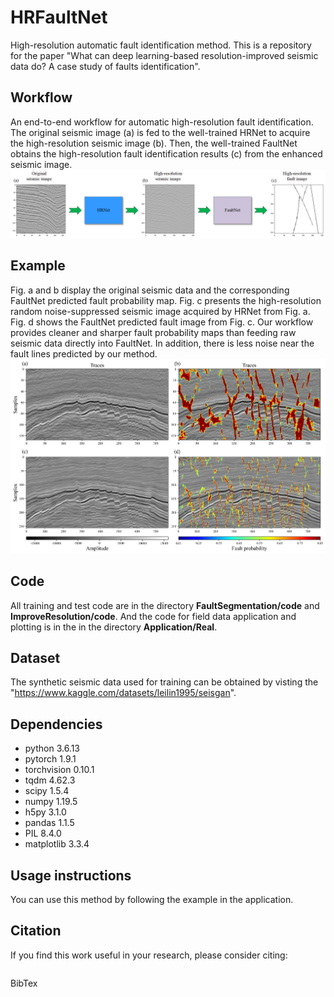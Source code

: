 # HRFaultNet
High-resolution automatic fault identification method. This is a repository for the paper "What can deep learning-based resolution-improved seismic data do? A case study of faults identification".

## Workflow
An end-to-end workflow for automatic high-resolution fault identification. The original seismic image (a) is fed to the well-trained HRNet to acquire the high-resolution seismic image (b). Then, the well-trained FaultNet obtains the high-resolution fault identification results (c) from the enhanced seismic image.
![image](https://github.com/leilin1995/HRFaultNet/blob/master/workflow.png)

## Example
Fig. a and b display the original seismic data and the corresponding FaultNet predicted fault probability map. Fig. c presents the high-resolution random noise-suppressed seismic image acquired by HRNet from Fig. a. Fig. d shows the FaultNet predicted fault image from Fig. c. Our workflow provides cleaner and sharper fault probability maps than feeding raw seismic data directly into FaultNet. In addition, there is less noise near the fault lines predicted by our method.
![image](https://github.com/leilin1995/HRFaultNet/blob/master/Application/Real/F3/compare.png)


## Code
All training and test code are in the directory **FaultSegmentation/code** and **ImproveResolution/code**. And the code for field data application and plotting is in the in the directory **Application/Real**.

## Dataset
The synthetic seismic data used for training can be obtained by visting the "https://www.kaggle.com/datasets/leilin1995/seisgan".



## Dependencies

* python 3.6.13
* pytorch 1.9.1
* torchvision 0.10.1
* tqdm 4.62.3
* scipy 1.5.4
* numpy 1.19.5
* h5py 3.1.0
* pandas 1.1.5
* PIL 8.4.0
* matplotlib 3.3.4

## Usage instructions
You can use this method by following the example in the application.

## Citation

If you find this work useful in your research, please consider citing:

```

```

BibTex

```html

```
